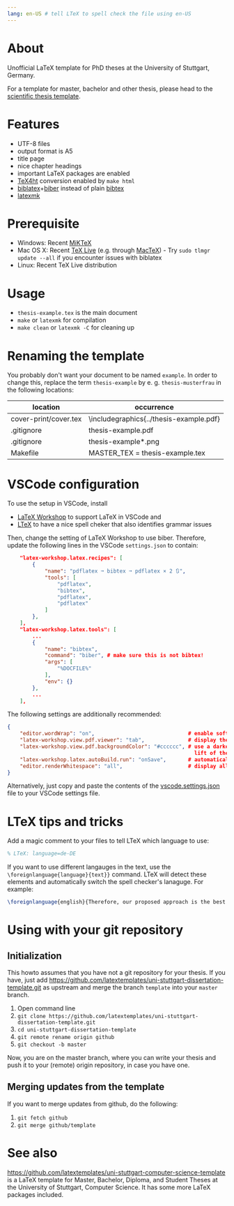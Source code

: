 ```yaml
---
lang: en-US # tell LTeX to spell check the file using en-US
---
```

# About
Unofficial LaTeX template for PhD theses at the University of Stuttgart, Germany.

For a template for master, bachelor and other thesis, please head to the [scientific thesis template](https://github.com/latextemplates/scientific-thesis-template).

# Features
* UTF-8 files
* output format is A5
* title page
* nice chapter headings
* important LaTeX packages are enabled
* [TeX4ht] conversion enabled by `make html`
* [biblatex]+[biber] instead of plain [bibtex]
* [latexmk]

# Prerequisite
* Windows: Recent [MiKTeX](http://miktex.org/)
* Mac OS X: Recent [TeX Live](https://www.tug.org/texlive/) (e.g. through [MacTeX](https://tug.org/mactex/)) - Try `sudo tlmgr update --all` if you encounter issues with biblatex
* Linux: Recent TeX Live distribution

# Usage
* `thesis-example.tex` is the main document
* `make` or `latexmk` for compilation
* `make clean` or `latexmk -C` for cleaning up

# Renaming the template

You probably don't want your document to be named `example`. In order to change this,
replace the term `thesis-example` by e. g. `thesis-musterfrau` in the following locations:

location | occurrence
---|---
cover-print/cover.tex | \includegraphics{../thesis-example.pdf}
.gitignore | thesis-example.pdf
.gitignore | thesis-example*.png
Makefile | MASTER_TEX = thesis-example.tex


# VSCode configuration

To use the setup in VSCode, install 
* [LaTeX Workshop](https://marketplace.visualstudio.com/items?itemName=James-Yu.latex-workshop) to support LaTeX in VSCode and
* [LTeX](https://marketplace.visualstudio.com/items?itemName=valentjn.vscode-ltex) to have a nice spell cheker that also identifies grammar issues

Then, change the setting of LaTeX Workshop to use biber.
Therefore, update the following lines in the VSCode `settings.json` to contain:

```json
    "latex-workshop.latex.recipes": [
        {
            "name": "pdflatex ➞ bibtex ➞ pdflatex × 2 🔃",
            "tools": [
                "pdflatex",
                "bibtex",
                "pdflatex",
                "pdflatex"
            ]
        },
    ],
    "latex-workshop.latex.tools": [
        ...
        {
            "name": "bibtex",
            "command": "biber", # make sure this is not bibtex!
            "args": [
                "%DOCFILE%"
            ],
            "env": {}
        },
        ...
    ],
```

The following settings are additionally recommended:

```json
{
    "editor.wordWrap": "on",                              # enable soft line breaks
    "latex-workshop.view.pdf.viewer": "tab",              # display the generaded PDF in a separate tab
    "latex-workshop.view.pdf.backgroundColor": "#cccccc", # use a darker background in de PDF viewer to 
                                                            lift of the pages from it
    "latex-workshop.latex.autoBuild.run": "onSave",       # automatically build on saving .tex files
    "editor.renderWhitespace": "all",                     # display all whitespaces
}
```

Alternatively, just copy and paste the contents of the [vscode.settings.json](./vscode.settings.json) file to your VSCode settings file.

# LTeX tips and tricks

Add a magic comment to your files to tell LTeX which language to use:
```latex
% LTeX: language=de-DE
```

If you want to use different langauges in the text, use the `\foreignlanguage{language}{text}}` command.
LTeX will detect these elements and automatically switch the spell checker's lanaguge.
For example:

```latex
\foreignlanguage{english}{Therefore, our proposed approach is the best in the world.}
```

# Using with your git repository


## Initialization
This howto assumes that you have not a git repository for your thesis.
If you have, just add https://github.com/latextemplates/uni-stuttgart-dissertation-template.git as upstream and merge the branch `template` into your `master` branch.

1. Open command line
1. `git clone https://github.com/latextemplates/uni-stuttgart-dissertation-template.git`
1. `cd uni-stuttgart-dissertation-template`
1. `git remote rename origin github`
1. `git checkout -b master`

Now, you are on the master branch, where you can write your thesis and push it to your (remote) origin repository, in case you have one.

## Merging updates from the template
If you want to merge updates from github, do the following:

1. `git fetch github`
1. `git merge github/template`

# See also
https://github.com/latextemplates/uni-stuttgart-computer-science-template is a LaTeX template for Master, Bachelor, Diploma, and Student Theses at the University of Stuttgart, Computer Science.
It has some more LaTeX packages included.

 [biber]: https://www.ctan.org/pkg/biber
 [biblatex]: http://tex.stackexchange.com/tags/biblatex/info
 [bibtex]: https://www.ctan.org/pkg/bibtex
 [latexmk]: http://tex.stackexchange.com/tags/latexmk/info
 [TeX4ht]: https://www.tug.org/tex4ht/
